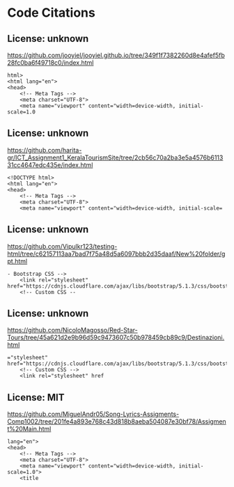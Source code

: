 # Code Citations

## License: unknown
https://github.com/jooyiel/jooyiel.github.io/tree/349f1f7382260d8e4afef5fb28fc0ba6f49718c0/index.html

```
html>
<html lang="en">
<head>
    <!-- Meta Tags -->
    <meta charset="UTF-8">
    <meta name="viewport" content="width=device-width, initial-scale=1.0
```


## License: unknown
https://github.com/harita-gr/ICT_Assignment1_KeralaTourismSite/tree/2cb56c70a2ba3e5a4576b611331cc4647edc435e/index.html

```
<!DOCTYPE html>
<html lang="en">
<head>
    <!-- Meta Tags -->
    <meta charset="UTF-8">
    <meta name="viewport" content="width=device-width, initial-scale=
```


## License: unknown
https://github.com/Vipulkr123/testing-html/tree/c62157113aa7bad7f75a48d5a6097bbb2d35daaf/New%20folder/gpt.html

```
- Bootstrap CSS -->
    <link rel="stylesheet" href="https://cdnjs.cloudflare.com/ajax/libs/bootstrap/5.1.3/css/bootstrap.min.css">
    <!-- Custom CSS --
```


## License: unknown
https://github.com/NicoloMagosso/Red-Star-Tours/tree/45a621d2e9b96d59c9473607c50b978459cb89c9/Destinazioni.html

```
="stylesheet" href="https://cdnjs.cloudflare.com/ajax/libs/bootstrap/5.1.3/css/bootstrap.min.css">
    <!-- Custom CSS -->
    <link rel="stylesheet" href
```


## License: MIT
https://github.com/MiguelAndr05/Song-Lyrics-Assigments-Comp1002/tree/201fe4a893e768c43d818b8aeba504087e30bf78/Assigment%20Main.html

```
lang="en">
<head>
    <!-- Meta Tags -->
    <meta charset="UTF-8">
    <meta name="viewport" content="width=device-width, initial-scale=1.0">
    <title
```

